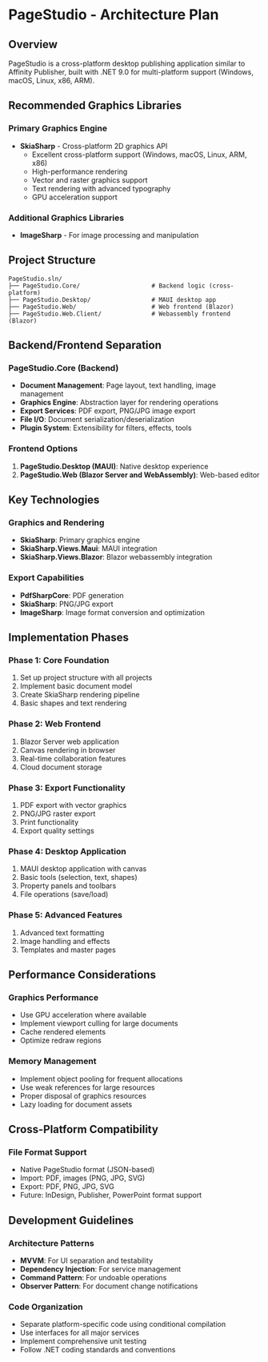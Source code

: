 # PageStudio - Architecture Plan

## Overview
PageStudio is a cross-platform desktop publishing application similar to Affinity Publisher, built with .NET 9.0 for multi-platform support (Windows, macOS, Linux, x86, ARM).

## Recommended Graphics Libraries

### Primary Graphics Engine
- **SkiaSharp** - Cross-platform 2D graphics API
  - Excellent cross-platform support (Windows, macOS, Linux, ARM, x86)
  - High-performance rendering
  - Vector and raster graphics support
  - Text rendering with advanced typography
  - GPU acceleration support

### Additional Graphics Libraries
- **ImageSharp** - For image processing and manipulation

## Project Structure

```
PageStudio.sln/
├── PageStudio.Core/                    # Backend logic (cross-platform)
├── PageStudio.Desktop/                 # MAUI desktop app
├── PageStudio.Web/                     # Web frontend (Blazor)
├── PageStudio.Web.Client/              # Webassembly frontend (Blazor)
```

## Backend/Frontend Separation

### PageStudio.Core (Backend)
- **Document Management**: Page layout, text handling, image management
- **Graphics Engine**: Abstraction layer for rendering operations
- **Export Services**: PDF export, PNG/JPG image export
- **File I/O**: Document serialization/deserialization
- **Plugin System**: Extensibility for filters, effects, tools

### Frontend Options
1. **PageStudio.Desktop (MAUI)**: Native desktop experience
2. **PageStudio.Web (Blazor Server and WebAssembly)**: Web-based editor

## Key Technologies

### Graphics and Rendering
- **SkiaSharp**: Primary graphics engine
- **SkiaSharp.Views.Maui**: MAUI integration
- **SkiaSharp.Views.Blazor**: Blazor webassembly integration

### Export Capabilities
- **PdfSharpCore**: PDF generation
- **SkiaSharp**: PNG/JPG export
- **ImageSharp**: Image format conversion and optimization

## Implementation Phases

### Phase 1: Core Foundation
1. Set up project structure with all projects
2. Implement basic document model
3. Create SkiaSharp rendering pipeline
4. Basic shapes and text rendering

### Phase 2: Web Frontend
1. Blazor Server web application
2. Canvas rendering in browser
3. Real-time collaboration features
4. Cloud document storage

### Phase 3: Export Functionality
1. PDF export with vector graphics
2. PNG/JPG raster export
3. Print functionality
4. Export quality settings

### Phase 4: Desktop Application
1. MAUI desktop application with canvas
2. Basic tools (selection, text, shapes)
3. Property panels and toolbars
4. File operations (save/load)

### Phase 5: Advanced Features
1. Advanced text formatting
2. Image handling and effects
3. Templates and master pages

## Performance Considerations

### Graphics Performance
- Use GPU acceleration where available
- Implement viewport culling for large documents
- Cache rendered elements
- Optimize redraw regions

### Memory Management
- Implement object pooling for frequent allocations
- Use weak references for large resources
- Proper disposal of graphics resources
- Lazy loading for document assets

## Cross-Platform Compatibility

### File Format Support
- Native PageStudio format (JSON-based)
- Import: PDF, images (PNG, JPG, SVG)
- Export: PDF, PNG, JPG, SVG
- Future: InDesign, Publisher, PowerPoint format support

## Development Guidelines

### Architecture Patterns
- **MVVM**: For UI separation and testability
- **Dependency Injection**: For service management
- **Command Pattern**: For undoable operations
- **Observer Pattern**: For document change notifications

### Code Organization
- Separate platform-specific code using conditional compilation
- Use interfaces for all major services
- Implement comprehensive unit testing
- Follow .NET coding standards and conventions